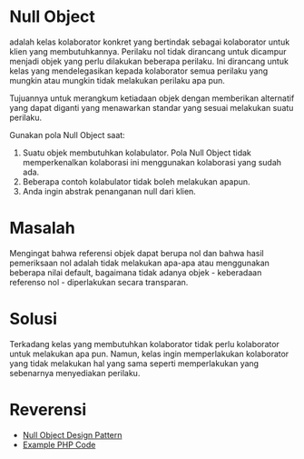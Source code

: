 # Null Object
adalah kelas kolaborator konkret yang bertindak sebagai kolaborator untuk klien yang membutuhkannya. Perilaku nol tidak dirancang untuk dicampur menjadi objek yang perlu dilakukan beberapa perilaku. Ini dirancang untuk kelas yang mendelegasikan kepada kolaborator semua perilaku yang mungkin atau mungkin tidak melakukan perilaku apa pun.

Tujuannya untuk merangkum ketiadaan objek dengan memberikan alternatif yang dapat diganti yang menawarkan standar yang sesuai melakukan suatu perilaku.

Gunakan pola Null Object saat:
1. Suatu objek membutuhkan kolabulator. Pola Null Object tidak memperkenalkan kolaborasi ini menggunakan kolaborasi yang sudah ada.
2. Beberapa contoh kolabulator tidak boleh melakukan apapun.
3. Anda ingin abstrak penanganan null dari klien.

# Masalah 
Mengingat bahwa referensi objek dapat berupa nol dan bahwa hasil pemeriksaan nol adalah tidak melakukan apa-apa atau menggunakan beberapa nilai default, bagaimana tidak adanya objek - keberadaan referenso nol - diperlakukan secara transparan.

# Solusi
Terkadang kelas yang membutuhkan kolaborator tidak perlu kolaborator untuk melakukan apa pun. Namun, kelas ingin memperlakukan kolaborator yang tidak melakukan hal yang sama seperti memperlakukan yang sebenarnya menyediakan perilaku.

# Reverensi
- [Null Object Design Pattern](https://sourcemaking.com/design_patterns/null_object)
- [Example PHP Code](https://github.com/ehsangazar/design-patterns-php/blob/master/structural-patterns/null_object.php)